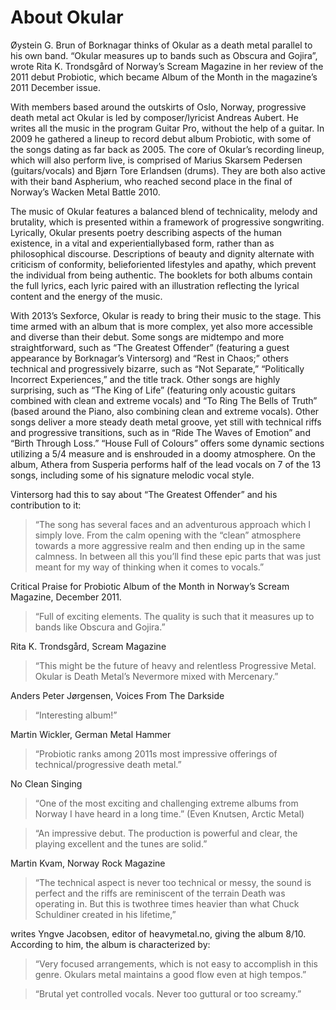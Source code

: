 # About Okular

Øystein G. Brun of Borknagar thinks of Okular as a death metal parallel to his own band. “Okular measures up to bands such as Obscura and Gojira”, wrote Rita K. Trondsgård of Norway’s Scream Magazine in her review of the 2011 debut Probiotic, which became Album of the Month in the magazine’s 2011 December issue.

With members based around the outskirts of Oslo, Norway, progressive death metal act Okular is led by composer/lyricist Andreas Aubert. He writes all the music in the program Guitar Pro, without the help of a guitar. In 2009 he gathered a lineup to record debut album Probiotic, with some of the songs dating as far back as 2005. The core of Okular’s recording lineup, which will also perform live, is comprised of Marius Skarsem Pedersen (guitars/vocals) and Bjørn Tore Erlandsen (drums). They are both also active with their band Aspherium, who reached second place in the final of Norway’s Wacken Metal Battle 2010.

The music of Okular features a balanced blend of technicality, melody and brutality, which is presented within a framework of progressive songwriting. Lyrically, Okular presents poetry describing aspects of the human existence, in a vital and experientially­based form, rather than as philosophical discourse. Descriptions of beauty and dignity alternate with criticism of conformity, belief­oriented lifestyles and apathy, which prevent the individual from being authentic. The booklets for both albums contain the full lyrics, each lyric paired with an illustration reflecting the lyrical content and the energy of the music.

With 2013’s Sexforce, Okular is ready to bring their music to the stage. This time armed with an album that is more complex, yet also more accessible and diverse than their debut. Some songs are mid­tempo and more straightforward, such as “The Greatest Offender” (featuring a guest appearance by Borknagar’s Vintersorg) and “Rest in Chaos;” others technical and progressively bizarre, such as “Not Separate,” “Politically Incorrect Experiences,” and the title track. Other songs are highly surprising, such as “The King of Life” (featuring only acoustic guitars combined with clean and extreme vocals) and “To Ring The Bells of Truth” (based around the Piano, also combining clean and extreme vocals). Other songs deliver a more steady death metal groove, yet still with technical riffs and progressive transitions, such as in “Ride The Waves of Emotion” and “Birth Through Loss.” “House Full of Colours” offers some dynamic sections utilizing a 5/4 measure and is enshrouded in a doomy atmosphere. On the album, Athera from Susperia performs half of the lead vocals on 7 of the 13 songs, including some of his signature melodic vocal style.

Vintersorg had this to say about “The Greatest Offender” and his contribution to it:

> “The song has several faces and an adventurous approach which I simply love. From the calm opening with the “clean” atmosphere towards a more aggressive realm and then ending up in the same calmness. In between all this you’ll find these epic parts that was just meant for my way of thinking when it comes to vocals.”

Critical Praise for Probiotic
Album of the Month in Norway’s Scream Magazine, December 2011.

> “Full of exciting elements. The quality is such that it measures up to bands like Obscura and Gojira.” 

Rita K. Trondsgård, Scream Magazine

> “This might be the future of heavy and relentless Progressive Metal. Okular is Death Metal’s Nevermore mixed with Mercenary.” 

Anders Peter Jørgensen, Voices From The Darkside

> “Interesting album!” 

Martin Wickler, German Metal Hammer

> “Probiotic ranks among 2011s most impressive offerings of technical/progressive death metal.” 

No Clean Singing

> “One of the most exciting and challenging extreme albums from Norway I have heard in a long time.” (Even Knutsen, Arctic Metal)

> “An impressive debut. The production is powerful and clear, the playing excellent and the tunes are solid.” 

Martin Kvam, Norway Rock Magazine

> “The technical aspect is never too technical or messy, the sound is perfect and the riffs are reminiscent of the terrain Death was operating in. But this is two­three times heavier than what Chuck Schuldiner created in his lifetime,” 

writes Yngve Jacobsen, editor of heavymetal.no, giving the album 8/10. According to him, the album is characterized by:
 
>“Very focused arrangements, which is not easy to accomplish in this genre. Okulars metal maintains a good flow even at high tempos.” 

>“Brutal yet controlled vocals. Never too guttural or too screamy.”
